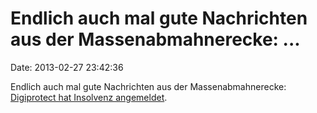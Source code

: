 Endlich auch mal gute Nachrichten aus der Massenabmahnerecke: \...
==================================================================

Date: 2013-02-27 23:42:36

Endlich auch mal gute Nachrichten aus der Massenabmahnerecke:
[Digiprotect hat Insolvenz
angemeldet](http://www.internet-law.de/2013/02/digiprotect-insolvent.html).

